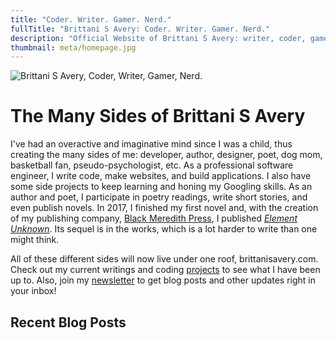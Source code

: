 ```yaml
---
title: "Coder. Writer. Gamer. Nerd."
fullTitle: "Brittani S Avery: Coder. Writer. Gamer. Nerd."
description: "Official Website of Brittani S Avery: writer, coder, gamer, nerd."
thumbnail: meta/homepage.jpg
---
```


![Brittani S Avery, Coder, Writer, Gamer, Nerd.](images/home-header.jpg)

# The Many Sides of Brittani S Avery

I've had an overactive and imaginative mind since I was a child, thus creating the many sides of me: developer, author, designer, poet, dog mom, basketball fan, pseudo-psychologist, etc. As a professional software engineer, I write code, make websites, and build applications. I also have some side projects to keep learning and honing my Googling skills. As an author and poet, I participate in poetry readings, write short stories, and even publish novels. In 2017, I finished my first novel and, with the creation of my publishing company, [Black Meredith Press](https://blackmeredithpress.com), I published [_Element Unknown_](/book/element-unknown). Its sequel is in the works, which is a lot harder to write than one might think.

All of these different sides will now live under one roof, brittanisavery.com. Check out my current writings and coding [projects](/projects) to see what I have been up to. Also, join my [newsletter](/newsletter) to get blog posts and other updates right in your inbox!

## Recent Blog Posts
